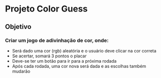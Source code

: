 # Projeto Color Guess

## Objetivo

### Criar um jogo de adivinhação de cor, onde:

- Será dado uma cor (rgb) aleatória e o usuário deve clicar na cor correta
- Se acertar, somará 3 pontos o placar
- Deve-se ter um botão para ir para a próxima rodada
- Após cada rodada, uma cor nova será dada e as escolhas também mudarão